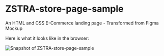 # ZSTRA-store-page-sample
An HTML and CSS E-Commerce landing page - Transformed from Figma Mockup 

Here is what it looks like in the browser:

![Snapshot of ZSTRA-store-page-sample](https://user-images.githubusercontent.com/74829200/192067554-78a30ef5-658a-41cc-a61d-0f75a822b98a.png)
